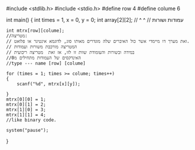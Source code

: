 #include <stdlib.h>
#include <stdio.h>
#define row 4
#define colume 6

int main()
{
	int times = 1, x = 0, y = 0;
	int array[2][2];
	//         ^  ^
	//         עמודות ושורות

	int mtrx[row][colume];
	//מטריצה:
	// זאת מערך דו מיימדי אשר כול האיברים שלה מוגדרים מאותו סוג, לדוגמא אינטיגר או פלואט.
	// המטריצה מורכבת משורות ועמודות
	// במידה ובשורות והעומודת שוות זו לזו, אז זאת  מטריצה ריבועית
	//האינדקסים של העמודות מתחילים מ0
	//type --- name [row] [colume]

	for (times = 1; times >= colume; times++)
	{
		scanf("%d", mtrx[x][y]);

	}
	mtrx[0][0] = 1;
	mtrx[0][1] = 2;
	mtrx[1][0] = 3;
	mtrx[1][1] = 4;
	//like binary code.

	system("pause");
}
